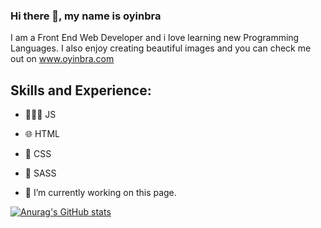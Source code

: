 ### Hi there 👋, my name is oyinbra
I am a Front End Web Developer and i love learning new Programming Languages.
I also enjoy creating beautiful images and you can check me out on www.oyinbra.com

## Skills and Experience:
- 👨🏾‍💻 JS
- 🌐 HTML
- 📇 CSS
- 💫 SASS

- 🔭 I’m currently working on this page. 

[![Anurag's GitHub stats](https://github-readme-stats.vercel.app/api?username=oyinbra)](https://github.com/anuraghazra/github-readme-stats)

<!--
**Oyinbra/oyinbra** is a ✨ _special_ ✨ repository because its `README.md` (this file) appears on your GitHub profile.

Here are some ideas to get you started:

- 🔭 I’m currently working on ...
- 🌱 I’m currently learning ...
- 👯 I’m looking to collaborate on ...
- 🤔 I’m looking for help with ...
- 💬 Ask me about ...
- 📫 How to reach me: ...
- 😄 Pronouns: ...
- ⚡ Fun fact: ...
-->
